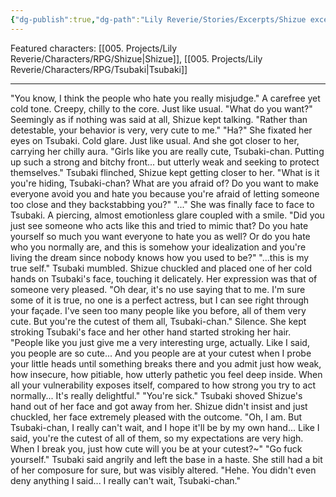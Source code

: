 ```yaml
---
{"dg-publish":true,"dg-path":"Lily Reverie/Stories/Excerpts/Shizue excerpt 1.md","permalink":"/lily-reverie/stories/excerpts/shizue-excerpt-1/","created":"2023-06-29T02:57:13.361-03:00","updated":"2024-01-20T04:42:47.888-03:00"}
---
```



Featured characters: [[005. Projects/Lily Reverie/Characters/RPG/Shizue\|Shizue]], [[005. Projects/Lily Reverie/Characters/RPG/Tsubaki\|Tsubaki]]

---

"You know, I think the people who hate you really misjudge."
A carefree yet cold tone. Creepy, chilly to the core.
Just like usual.
"What do you want?"
Seemingly as if nothing was said at all, Shizue kept talking.
"Rather than detestable, your behavior is very, very cute to me."
"Ha?"
She fixated her eyes on Tsubaki. Cold glare.
Just like usual.
And she got closer to her, carrying her chilly aura.
"Girls like you are really cute, Tsubaki-chan. Putting up such a strong and bitchy front... but utterly weak and seeking to protect themselves."
Tsubaki flinched, Shizue kept getting closer to her.
"What is it you're hiding, Tsubaki-chan? What are you afraid of? Do you want to make everyone avoid you and hate you because you're afraid of letting someone too close and they backstabbing you?"
"..."
She was finally face to face to Tsubaki. A piercing, almost emotionless glare coupled with a smile.
"Did you just see someone who acts like this and tried to mimic that? Do you hate yourself so much you want everyone to hate you as well? Or do you hate who you normally are, and this is somehow your idealization and you're living the dream since nobody knows how you used to be?"
"...this is my true self." Tsubaki mumbled.
Shizue chuckled and placed one of her cold hands on Tsubaki's face, touching it delicately. Her expression was that of someone very pleased.
"Oh dear, it's no use saying that to me. I'm sure some of it is true, no one is a perfect actress, but I can see right through your façade. I've seen too many people like you before, all of them very cute. But you're the cutest of them all, Tsubaki-chan."
Silence.
She kept stroking Tsubaki's face and her other hand started stroking her hair.
"People like you just give me a very interesting urge, actually. Like I said, you people are so cute... And you people are at your cutest when I probe your little heads until something breaks there and you admit just how weak, how insecure, how pitiable, how utterly pathetic you feel deep inside. When all your vulnerability exposes itself, compared to how strong you try to act normally... It's really delightful."
"You're sick." Tsubaki shoved Shizue's hand out of her face and got away from her. Shizue didn't insist and just chuckled, her face extremely pleased with the outcome.
"Oh, I am. But Tsubaki-chan, I really can't wait, and I hope it'll be by my own hand... Like I said, you're the cutest of all of them, so my expectations are very high. When I break you, just how cute will you be at your cutest?~"
"Go fuck yourself." Tsubaki said angrily and left the base in a haste. She still had a bit of her composure for sure, but was visibly altered.
"Hehe. You didn't even deny anything I said... I really can't wait, Tsubaki-chan."